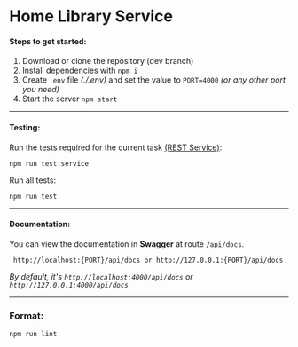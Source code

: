 # Home Library Service

#### Steps to get started:
1. Download or clone the repository (dev branch)
2. Install dependencies with `npm i`
3. Create `.env` file _(./.env)_ and set the value to `PORT=4000` _(or any other port you need)_
4. Start the server `npm start`

---

#### Testing:

Run the tests required for the current task [(REST Service)](https://github.com/AlreadyBored/nodejs-assignments/blob/main/assignments/rest-service/assignment.md):
```
npm run test:service
```

Run all tests:
```
npm run test
```

---

#### Documentation:
You can view the documentation in **Swagger** at route `/api/docs`. 
```
 http://localhost:{PORT}/api/docs or http://127.0.0.1:{PORT}/api/docs
```
_By default, it's `http://localhost:4000/api/docs` or `http://127.0.0.1:4000/api/docs`_  

---

### Format:
```
npm run lint
```
